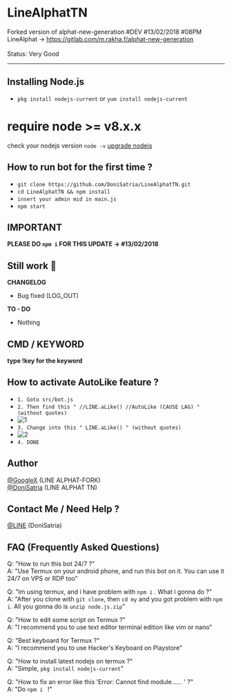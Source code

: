 # LineAlphatTN
Forked version of alphat-new-generation #DEV #13/02/2018 #08PM
<br>LineAlphat -> https://gitlab.com/m.rakha.f/alphat-new-generation<br><br>Status: Very Good

<hr>

Installing Node.js
------
- `pkg install nodejs-current` or `yum install nodejs-current`

# require node >= v8.x.x
check your nodejs version
`node -v`
[upgrade nodejs](https://google.com/)


How to run bot for the first time ?
------
- `git clone https://github.com/DoniSatria/LineAlphatTN.git`
- `cd LineAlphatTN && npm install`
- `insert your admin mid in main.js`
- `npm start`

IMPORTANT
------
**PLEASE DO `npm i` FOR THIS UPDATE -> #13/02/2018**

Still work :construction_worker:
----
**CHANGELOG**
- Bug fixed (LOG_OUT)

**TO - DO**
- Nothing

CMD / KEYWORD
------
**type !key for the keyword**

How to activate AutoLike feature ?
------
- `1. Goto src/bot.js`
- `2. Then find this " //LINE.aLike() //AutoLike (CAUSE LAG) " (without quotes)`
- ![1](https://image.prntscr.com/image/7W3W_nc1TTu-vVzyhHnJjw.png)
- `3. Change into this " LINE.aLike() " (without quotes)`
- ![2](https://image.prntscr.com/image/UVbSbNoAT66b3u6ubPfQLw.png)
- `4. DONE`

Author
------
[@GoogleX](https://fb.me/m.rakha.f) (LINE ALPHAT-FORK)<br>
[@DoniSatria](https://www.instagram.com/doni_satria69) (LINE ALPHAT TN)


Contact Me / Need Help ?
------
[@LINE](http://line.me/ti/p/~Doninoob) (DoniSatria)

FAQ (Frequently Asked Questions)
------
Q: "How to run this bot 24/7 ?"<br>
A: "Use Termux on your android phone, and run this bot on it. You can use it 24/7 on VPS or RDP too"<br>

Q: "Im using termux, and i have problem with `npm i` . What i gonna do ?"<br>
A: "After you clone with `git clone`, then `cd my` and you got problem with `npm i`. All you gonna do is `unzip node.js.zip`"<br>

Q: "How to edit some script on Termux ?"<br>
A: "I recommend you to use text editor terminal edition like vim or nano"<br>

Q: "Best keyboard for Termux ?"<br>
A: "I recommend you to use Hacker's Keyboard on Playstore"<br>

Q: "How to install latest nodejs on termux ?"<br>
A: "Simple, `pkg install nodejs-current`"

Q: "How to fix an error like this 'Error: Cannot find module...... ' ?"<br>
A: "Do `npm i ` !"
